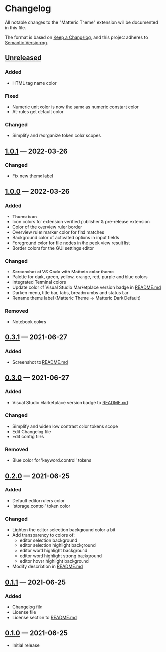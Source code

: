 # Changelog

All notable changes to the "Matteric Theme" extension will be documented in this file.

The format is based on [Keep a Changelog](https://keepachangelog.com/en/1.0.0/),
and this project adheres to [Semantic Versioning](https://semver.org/spec/v2.0.0.html).

## [Unreleased](https://github.com/philosatom/vscode-theme-matteric/compare/v1.0.1...HEAD)

### Added
* HTML tag name color

### Fixed
* Numeric unit color is now the same as numeric constant color
* At-rules get default color

### Changed
* Simplify and reorganize token color scopes

## [1.0.1](https://github.com/philosatom/vscode-theme-matteric/compare/v1.0.0...v1.0.1) — 2022-03-26

### Changed
* Fix new theme label

## [1.0.0](https://github.com/philosatom/vscode-theme-matteric/compare/v0.3.1...v1.0.0) — 2022-03-26

### Added
* Theme icon
* Icon colors for extension verified publisher & pre-release extension
* Color of the overview ruler border
* Overview ruler marker color for find matches
* Background color of activated options in input fields
* Foreground color for file nodes in the peek view result list
* Border colors for the GUI settings editor

### Changed
* Screenshot of VS Code with Matteric color theme
* Palette for dark, green, yellow, orange, red, purple and blue colors
* Integrated Terminal colors
* Update color of Visual Studio Marketplace version badge in [README.md](https://github.com/philosatom/vscode-theme-matteric/blob/main/README.md)
* Darken menu, title bar, tabs, breadcrumbs and status bar
* Rename theme label (Matteric Theme -> Matteric Dark Default)

### Removed
* Notebook colors

## [0.3.1](https://github.com/philosatom/vscode-theme-matteric/compare/v0.3.0...v0.3.1) — 2021-06-27

### Added
* Screenshot to [README.md](https://github.com/philosatom/vscode-theme-matteric/blob/main/README.md)

## [0.3.0](https://github.com/philosatom/vscode-theme-matteric/compare/v0.2.0...v0.3.0) — 2021-06-27

### Added
* Visual Studio Marketplace version badge to [README.md](https://github.com/philosatom/vscode-theme-matteric/blob/main/README.md)

### Changed
* Simplify and widen low contrast color tokens scope
* Edit Changelog file
* Edit config files

### Removed
* Blue color for 'keyword.control' tokens

## [0.2.0](https://github.com/philosatom/vscode-theme-matteric/compare/v0.1.1...v0.2.0) — 2021-06-25

### Added
* Default editor rulers color
* 'storage.control' token color

### Changed
* Lighten the editor selection background color a bit
* Add transparency to colors of:
  - editor selection background
  - editor selection highlight background
  - editor word highlight background
  - editor word highlight strong background
  - editor hover highlight background
* Modify description in [README.md](https://github.com/philosatom/vscode-theme-matteric/blob/main/README.md)

## [0.1.1](https://github.com/philosatom/vscode-theme-matteric/compare/v0.1.0...v0.1.1) — 2021-06-25

### Added
* Changelog file
* License file
* License section to [README.md](https://github.com/philosatom/vscode-theme-matteric/blob/main/README.md)

## [0.1.0](https://github.com/philosatom/vscode-theme-matteric/releases/tag/v0.1.0) — 2021-06-25
* Initial release
